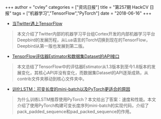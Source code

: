 +++
author = "cvley"
categories = ["资讯日报"]
title = "第257期 HackCV 日报"
tags = ["机器学习","TensorFlow","PyTorch"]
date = "2018-06-16"
+++

- [当Twitter遇上TensorFlow](https://blog.twitter.com/engineering/en_us/topics/insights/2018/twittertensorflow.html?from=hackcv&hmsr=hackcv.com&utm_medium=hackcv.com&utm_source=hackcv.com)

> 本文介绍了Twitter内部的机器学习平台组Cortex开发的内部机器学习平台Deepbird的发展历程，从Lua语言的Torch切换到现在的TensorFlow，Deepbird从第一版也发展到第二版。

- [TensorFlow评估器Estimator和数据集Dataset的API接口](https://medium.com/@peter.roelants/tensorflow-estimator-dataset-apis-caeb71e6e196?from=hackcv&hmsr=hackcv.com&utm_medium=hackcv.com&utm_source=hackcv.com)

> 本文总结了TensorFlow中的评估器Estimator从1.3版本到至今1.8版本的发展变化，其核心API并没有变化，而数据集Dataset的API逐渐成熟，从contrib文件夹移动到核心文件夹中。

- [训化LSTM：可变长度的mini-batch以及PyTorch更适合的原因](https://towardsdatascience.com/taming-lstms-variable-sized-mini-batches-and-why-pytorch-is-good-for-your-health-61d35642972e?from=hackcv&hmsr=hackcv.com&utm_medium=hackcv.com&utm_source=hackcv.com)

> 为什么训练LSTM推荐使用PyTorch？本文给出了答案：速度和性能。本文介绍了使用PyTorch构建可变长度序列mini-batch的实现代码，介绍了pack_padded_sequence和pad_packed_sequence的作用。

